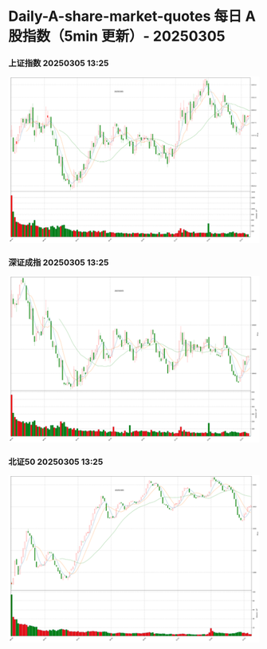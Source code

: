 
# Daily-A-share-market-quotes 每日 A 股指数（5min 更新）- 20250305

### 上证指数 20250305 13:25
![](./fig/2025/3/20250305-sh000001.png)

### 深证成指 20250305 13:25
![](./fig/2025/3/20250305-sz399001.png)

### 北证50 20250305 13:25
![](./fig/2025/3/20250305-bj899050.png)
